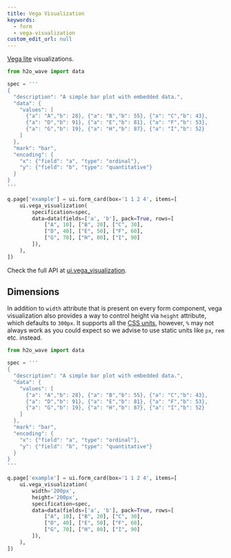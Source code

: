 ```yaml
---
title: Vega Visualization
keywords:
  - form
  - vega-visualization
custom_edit_url: null
---
```


[Vega lite](https://vega.github.io/vega-lite/) visualizations.

```py
from h2o_wave import data

spec = '''
{
  "description": "A simple bar plot with embedded data.",
  "data": {
    "values": [
      {"a": "A","b": 28}, {"a": "B","b": 55}, {"a": "C","b": 43},
      {"a": "D","b": 91}, {"a": "E","b": 81}, {"a": "F","b": 53},
      {"a": "G","b": 19}, {"a": "H","b": 87}, {"a": "I","b": 52}
    ]
  },
  "mark": "bar",
  "encoding": {
    "x": {"field": "a", "type": "ordinal"},
    "y": {"field": "b", "type": "quantitative"}
  }
}
'''

q.page['example'] = ui.form_card(box='1 1 2 4', items=[
    ui.vega_visualization(
        specification=spec,
        data=data(fields=['a', 'b'], pack=True, rows=[
            ["A", 10], ["B", 20], ["C", 30],
            ["D", 40], ["E", 50], ["F", 60],
            ["G", 70], ["H", 80], ["I", 90]
        ]),
    ),
])
```

Check the full API at [ui.vega_visualization](/docs/api/ui#vega_visualization).

## Dimensions

In addition to `width` attribute that is present on every form component, vega visualization also provides
a way to control height via `height` attribute, which defaults to `300px`. It supports all the
[CSS units](https://developer.mozilla.org/en-US/docs/Learn/CSS/Building_blocks/Values_and_units),
however, `%` may not always work as you could expect so we advise to use static units like `px`,
`rem` etc. instead.

```py
from h2o_wave import data

spec = '''
{
  "description": "A simple bar plot with embedded data.",
  "data": {
    "values": [
      {"a": "A","b": 28}, {"a": "B","b": 55}, {"a": "C","b": 43},
      {"a": "D","b": 91}, {"a": "E","b": 81}, {"a": "F","b": 53},
      {"a": "G","b": 19}, {"a": "H","b": 87}, {"a": "I","b": 52}
    ]
  },
  "mark": "bar",
  "encoding": {
    "x": {"field": "a", "type": "ordinal"},
    "y": {"field": "b", "type": "quantitative"}
  }
}
'''

q.page['example'] = ui.form_card(box='1 1 2 4', items=[
    ui.vega_visualization(
        width='200px',
        height='200px',
        specification=spec,
        data=data(fields=['a', 'b'], pack=True, rows=[
            ["A", 10], ["B", 20], ["C", 30],
            ["D", 40], ["E", 50], ["F", 60],
            ["G", 70], ["H", 80], ["I", 90]
        ]),
    ),
])
```
